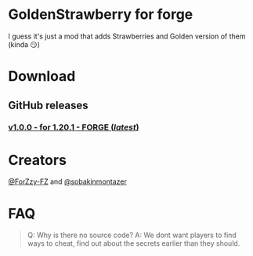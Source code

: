 # GoldenStrawberry for forge
I guess it's just a mod that adds Strawberries and Golden version of them (kinda 😏)

# Download
## GitHub releases
### [v1.0.0 - for 1.20.1 - FORGE (*latest*)]()

# Creators
[@ForZzy-FZ](https://github.com/ForZzy-FZ) and
[@sobakinmontazer](https://github.com/sobakinmontazer)

# FAQ
> Q: Why is there no source code?
> A: We dont want players to find ways to cheat, find out about the secrets earlier than they should.
